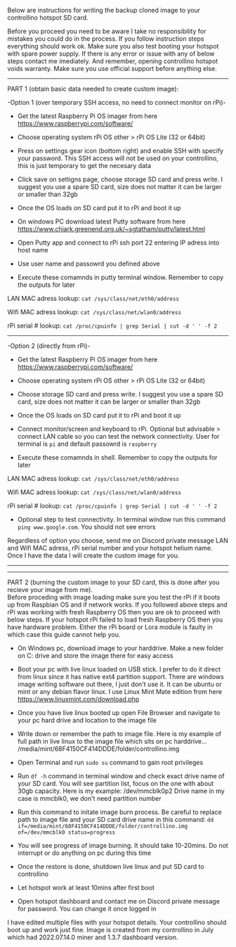Below are instructions for writing the backup cloned image to your controllino hotspot SD card. 

Before you proceed you need to be aware I take no responsibility for mistakes you could do in the process. If you follow instruction steps everything should work ok. Make sure you also test booting your hotspot with spare power supply. If there is any error or issue with any of below steps contact me imediately. 
And remember, opening controllino hotspot voids warranty. Make sure you use official support before anything else. 

--------------------------------------------
PART 1 (obtain basic data needed to create custom image): 

-Option 1 (over temporary SSH access, no need to connect monitor on rPi)-

- Get the latest Raspberry Pi OS imager from here https://www.raspberrypi.com/software/

- Choose operating system rPi OS other > rPi OS Lite (32 or 64bit)

- Press on settings gear icon (bottom right) and enable SSH with specify your password. This SSH access will not be used on your controllino, this is just temporary to get the necesary data

- Click save on settigns page, choose storage SD card and press write. I suggest you use a spare SD card, size does not matter it can be larger or smaller than 32gb

- Once the OS loads on SD card put it to rPi and boot it up

- On windows PC download latest Putty software from here https://www.chiark.greenend.org.uk/~sgtatham/putty/latest.html 

- Open Putty app and connect to rPi ssh port 22 entering IP adress into host name 

- Use user name and passowrd you defined above

- Execute these comamnds in putty terminal window. Remember to copy the outputs for later

LAN MAC adress lookup:
`cat /sys/class/net/eth0/address`

Wifi MAC adress lookup:
`cat /sys/class/net/wlan0/address`

rPi serial # lookup:
`cat /proc/cpuinfo | grep Serial | cut -d ' ' -f 2`

--------------------------------------------
-Option 2 (directly from rPi)-

- Get the latest Raspberry Pi OS imager from here https://www.raspberrypi.com/software/

- Choose operating system rPi OS other > rPi OS Lite (32 or 64bit)

- Choose storage SD card and press write. I suggest you use a spare SD card, size does not matter it can be larger or smaller than 32gb

- Once the OS loads on SD card put it to rPi and boot it up

- Connect monitor/screen and keyboard to rPi. Optional but advisable > connect LAN cable so you can test the network connectivity. User for terminal is `pi` and default passowrd is `raspberry`

- Execute these comamnds in shell. Remember to copy the outputs for later

LAN MAC adress lookup:
`cat /sys/class/net/eth0/address`

Wifi MAC adress lookup:
`cat /sys/class/net/wlan0/address`

rPi serial # lookup:
`cat /proc/cpuinfo | grep Serial | cut -d ' ' -f 2`

- Optional step to test connectivity. In terminal window run this command `ping www.google.com`. You should not see errors

Regardless of option you choose, send me on Discord private message LAN and Wifi MAC adress, rPi serial number and your hotspot helium name. 
Once I have the data I will create the custom image for you. 

--------------------------------------------
--------------------------------------------
PART 2 (burning the custom image to your SD card, this is done after you recieve your image from me).  
Before proceding with image loading make sure you test the rPi if it boots up from Raspbian OS and if network works. 
If you followed above steps and rPi was working with fresh Raspberry OS then you are ok to proceed with below steps. 
If your hotspot rPi failed to load fresh Raspberry OS then you have hardware problem. Either the rPi board or Lora module is faulty in which case this guide cannot help you. 

- On Windows pc, download image to your harddrive. Make a new folder on C: drive and store the image there for easy access

- Boot your pc with live linux loaded on USB stick. I prefer to do it direct from linux since it has native ext4 partition support. There are windows image writing software out there, I just don't use it. 
It can be ubuntu or mint or any debian flavor linux. I use Linux Mint Mate edition from here https://www.linuxmint.com/download.php

- Once you have live linux booted up open File Browser and navigate to your pc hard drive and location to the image file

- Write down or remember the path to image file. Here is my example of full path in live linux to the image file which sits on pc harddrive...
/media/mint/68F4150CF414DDDE/folder/controllino.img

- Open Terminal and run `sudo su` command to gain root privileges 

- Run `df -h` command in terminal window and check exact drive name of your SD card. You will see partition list, focus on the one with about 30gb capacity. Here is my example: 
/dev/mmcblk0p2
Drive name in my case is mmcblk0, we don't need partition number

- Run this command to initate image burn process. Be careful to replace path to image file and your SD card drive name in this command: 
`dd if=/media/mint/68F4150CF414DDDE/folder/controllino.img of=/dev/mmcblk0 status=progress`

- You will see progress of image burning. It should take 10-20mins. Do not interrupt or do anything on pc during this time

- Once the restore is done, shutdown live linux and put SD card to controllino 

- Let hotspot work at least 10mins after first boot 

- Open hotspot dashboard and contact me on Discord private message for password. You can change it once logged in

I have edited multiple files with your hotspot details. Your controllino should boot up and work just fine. Image is created from my controllino in July which had 2022.07.14.0 miner and 1.3.7 dashboard version. 

